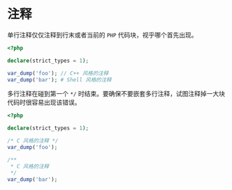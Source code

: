 # 注释

单行注释仅仅注释到行末或者当前的 `PHP` 代码块，视乎哪个首先出现。

```php
<?php

declare(strict_types = 1);

var_dump('foo'); // C++ 风格的注释
var_dump('bar'); # Shell 风格的注释

```

多行注释在碰到第一个 `*/` 时结束。要确保不要嵌套多行注释，试图注释掉一大块代码时很容易出现该错误。

```php
<?php

declare(strict_types = 1);

/* C 风格的注释 */
var_dump('foo');

/**
 * C 风格的注释
 */
var_dump('bar');

```

